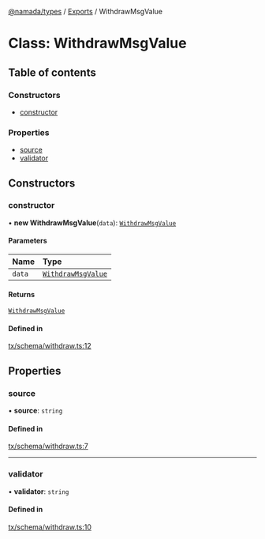 [@namada/types](../README.md) / [Exports](../modules.md) / WithdrawMsgValue

# Class: WithdrawMsgValue

## Table of contents

### Constructors

- [constructor](WithdrawMsgValue.md#constructor)

### Properties

- [source](WithdrawMsgValue.md#source)
- [validator](WithdrawMsgValue.md#validator)

## Constructors

### constructor

• **new WithdrawMsgValue**(`data`): [`WithdrawMsgValue`](WithdrawMsgValue.md)

#### Parameters

| Name | Type |
| :------ | :------ |
| `data` | [`WithdrawMsgValue`](WithdrawMsgValue.md) |

#### Returns

[`WithdrawMsgValue`](WithdrawMsgValue.md)

#### Defined in

[tx/schema/withdraw.ts:12](https://github.com/anoma/namada-interface/blob/8d368aaf/packages/types/src/tx/schema/withdraw.ts#L12)

## Properties

### source

• **source**: `string`

#### Defined in

[tx/schema/withdraw.ts:7](https://github.com/anoma/namada-interface/blob/8d368aaf/packages/types/src/tx/schema/withdraw.ts#L7)

___

### validator

• **validator**: `string`

#### Defined in

[tx/schema/withdraw.ts:10](https://github.com/anoma/namada-interface/blob/8d368aaf/packages/types/src/tx/schema/withdraw.ts#L10)
